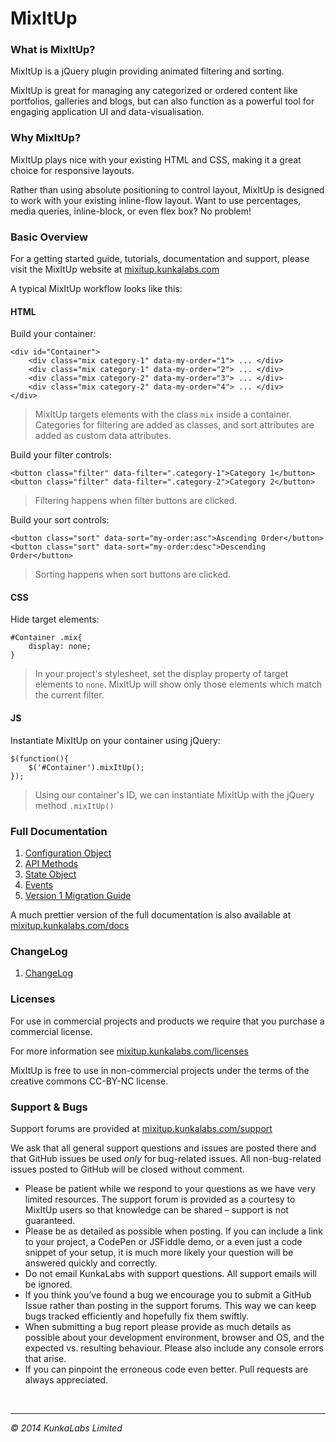 MixItUp
=========

### What is MixItUp?

MixItUp is a jQuery plugin providing animated filtering and sorting.

MixItUp is great for managing any categorized or ordered content like portfolios, galleries and blogs, but can also function as a powerful tool for engaging application UI and data-visualisation.

### Why MixItUp?

MixItUp plays nice with your existing HTML and CSS, making it a great choice for responsive layouts.

Rather than using absolute positioning to control layout, MixItUp is designed to work with your existing inline-flow layout. Want to use percentages, media queries, inline-block, or even flex box? No problem!

### Basic Overview

For a getting started guide, tutorials, documentation and support, please visit the MixItUp website at [mixitup.kunkalabs.com](https://mixitup.kunkalabs.com)

A typical MixItUp workflow looks like this:

#### HTML

Build your container:

```
<div id="Container">
	<div class="mix category-1" data-my-order="1"> ... </div>
	<div class="mix category-1" data-my-order="2"> ... </div>
	<div class="mix category-2" data-my-order="3"> ... </div>
	<div class="mix category-2" data-my-order="4"> ... </div>
</div>
```
> MixItUp targets elements with the class `mix` inside a container. Categories for filtering are added as classes, and sort attributes are added as custom data attributes.

Build your filter controls:

```
<button class="filter" data-filter=".category-1">Category 1</button>
<button class="filter" data-filter=".category-2">Category 2</button>
```
> Filtering happens when filter buttons are clicked.


Build your sort controls:

```
<button class="sort" data-sort="my-order:asc">Ascending Order</button>
<button class="sort" data-sort="my-order:desc">Descending Order</button>
```
> Sorting happens when sort buttons are clicked.

#### CSS

Hide target elements:
```
#Container .mix{
	display: none;
}
```
> In your project's stylesheet, set the display property of target elements to `none`. MixItUp will show only those elements which match the current filter.

#### JS

Instantiate MixItUp on your container using jQuery:

```
$(function(){
	$('#Container').mixItUp();	
});
```
> Using our container's ID, we can instantiate MixItUp with the jQuery method `.mixItUp()`

### Full Documentation

1. [Configuration Object](docs/configuration-object.md)                                                     
1. [API Methods](docs/api-methods.md)
1. [State Object](docs/state-object.md)
1. [Events](docs/events.md)                                                                                 
1. [Version 1 Migration Guide](docs/version-1-migration.md)
                                                                                                            
A much prettier version of the full documentation is also available at [mixitup.kunkalabs.com/docs](https://mixitup.kunkalabs.com/docs)

### ChangeLog

1. [ChangeLog](CHANGELOG.md)

### Licenses

For use in commercial projects and products we require that you purchase a commercial license.

For more information see [mixitup.kunkalabs.com/licenses](https://mixitup.kunkalabs.com/licenses)

MixItUp is free to use in non-commercial projects under the terms of the creative commons CC-BY-NC license.

### Support & Bugs

Support forums are provided at [mixitup.kunkalabs.com/support](https://mixitup.kunkalabs.com/support)

We ask that all general support questions and issues are posted there and that GitHub issues be used *only* for bug-related issues. All non-bug-related issues posted to GitHub will be closed without comment.

- Please be patient while we respond to your questions as we have very limited  resources. The support forum is provided as a courtesy to MixItUp users so that knowledge can be shared – support is not guaranteed.
- Please be as detailed as possible when posting. If you can include a link to your project, a CodePen or JSFiddle demo, or a even just a code snippet of your setup, it is much more likely your question will be answered quickly and correctly.
- Do not email KunkaLabs with support questions. All support emails will be ignored.
- If you think you’ve found a bug we encourage you to submit a GitHub Issue rather than posting in the support forums. This way we can keep bugs tracked efficiently and hopefully fix them swiftly.
- When submitting a bug report please provide as much details as possible about your development environment, browser and OS, and the expected vs. resulting behaviour. Please also include any console errors that arise.
- If you can pinpoint the erroneous code even better. Pull requests are always appreciated.

<br/>

-------
*&copy; 2014 KunkaLabs Limited*
